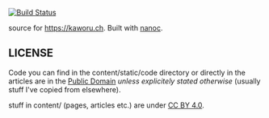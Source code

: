 [![Build Status](https://travis-ci.org/kAworu/kaworu.ch.svg?branch=master)](https://travis-ci.org/kAworu/kaworu.ch)

source for https://kaworu.ch. Built with [nanoc](https://nanoc.ws/).

LICENSE
-------
Code you can find in the content/static/code directory or directly in the
articles are in the
[Public Domain](http://unlicense.org/)
_unless explicitely stated otherwise_ (usually stuff I've copied from
elsewhere).

stuff in content/ (pages, articles etc.) are under
[CC BY 4.0](https://creativecommons.org/licenses/by/4.0/).
